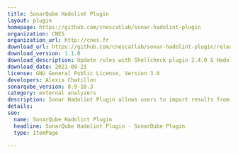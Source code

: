 ```yaml
---
title: SonarQube Hadolint Plugin
layout: plugin
homepage: https://github.com/cnescatlab/sonar-hadolint-plugin
organization: CNES
organization_url: http://cnes.fr
download_url: https://github.com/cnescatlab/sonar-hadolint-plugin/releases/download/1.1.0/sonar-hadolint-plugin-1.1.0.jar
download_version: 1.1.0
download_description: Update rules with Shellcheck plugin 2.4.0 & Hadolint 2.6.1, add hability to use wildcards in reports path, and fix a bug regarding absolute paths for reports.
download_date: 2021-09-23
license: GNU General Public License, Version 3.0
developers: Alexis Chatillon
sonarqube_version: 8.9-10.3
category: external analyzers
description: Sonar Hadolint Plugin allows users to import results from Hadolint into SonarQube. To do this, it creates a Dockerfile language with highlightings & metrics, and a Quality Profile with Hadolint & Shellcheck rules.
details: 
seo:
  name: SonarQube Hadolint Plugin
  headline: SonarQube Hadolint Plugin - SonarQube Plugin
  type: ItemPage

---
```

